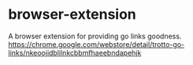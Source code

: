 # browser-extension
A browser extension for providing go links goodness. https://chrome.google.com/webstore/detail/trotto-go-links/nkeoojidblilnkcbbmfhaeebndapehjk
